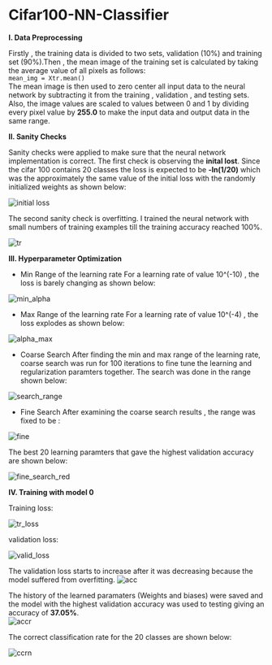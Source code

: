 # Cifar100-NN-Classifier

**I. Data Preprocessing**<br />

Firstly , the training data is divided to two sets, validation (10%) and training set (90%).Then , the mean image of the training set is calculated by taking the average value of all pixels as follows: <br />
                                                 `mean_img = Xtr.mean()`<br />
The mean image is then used to zero center all input data to the neural network by subtracting it from the training , validation , and testing sets.
Also, the image values are scaled to values between 0 and 1 by dividing every pixel value by **255.0** to make the input data and output data in the same range. 


**II. Sanity Checks**<br />

Sanity checks were applied to make sure that the neural network implementation is correct. The first check is observing the **inital lost**. Since the cifar 100 contains 20 classes
the loss is expected to be **-ln(1/20)** which was the approximately the same value of the initial loss with the randomly initialized weights as shown below: 

![initial loss](https://user-images.githubusercontent.com/25064257/47723134-8ddd6980-dc5c-11e8-967f-1b6eb968f332.png)

The second sanity check is overfitting. I trained the neural network with small numbers of training examples till the training accuracy reached 100%.

![tr](https://user-images.githubusercontent.com/25064257/47723340-fdebef80-dc5c-11e8-8042-e01599197bf0.png)

**III. Hyperparameter Optimization**<br />

 - Min Range of the learning rate
 For a learning rate of value 10^(-10) , the loss is barely changing as shown below: 
 
![min_alpha](https://user-images.githubusercontent.com/25064257/47790998-4c62c200-dd21-11e8-98b3-380d4a9253a5.PNG)

 - Max Range of the learning rate
 For a learning rate of value 10^(-4) , the loss explodes as shown below: 
 
![alpha_max](https://user-images.githubusercontent.com/25064257/47791003-4d93ef00-dd21-11e8-8ed3-d27ea4954a80.PNG)

- Coarse Search
After finding the min and max range of the learning rate, coarse search was run for 100 iterations to fine tune the learning and regularization paramters together. The search was done in the range shown below: 

![search_range](https://user-images.githubusercontent.com/25064257/47791005-4f5db280-dd21-11e8-91ce-ff3c35a824fb.PNG)

- Fine Search
After examining the coarse search results , the range was fixed to be : 

![fine](https://user-images.githubusercontent.com/25064257/47723918-36d89400-dc5e-11e8-9fad-d1cccb4fc859.png)

The best 20 learning paramters that gave the highest validation accuracy are shown below: 

![fine_search_red](https://user-images.githubusercontent.com/25064257/47796365-dbc1a280-dd2c-11e8-9925-643a219ed692.PNG)

**IV. Training with model 0**<br />

Training loss:<br />

![tr_loss](https://user-images.githubusercontent.com/25064257/47725701-ac922f00-dc61-11e8-97fc-f95b5b76b1a7.png)

validation loss:<br />

![valid_loss](https://user-images.githubusercontent.com/25064257/47725729-bd42a500-dc61-11e8-9d35-05baa7e15a9a.png)

The validation loss starts to increase after it was decreasing because the model suffered from overfitting.
![acc](https://user-images.githubusercontent.com/25064257/47728310-bec29c00-dc66-11e8-87cc-3b2ac9b2abb1.png)

The history of the learned paramaters (Weights and biases) were saved and the model with the highest validation accuracy was used to testing giving an accuracy of **37.05%**.<br />
![accr](https://user-images.githubusercontent.com/25064257/47728047-3d6b0980-dc66-11e8-83ea-75628db56531.PNG)

The correct classification rate for the 20 classes are shown below: 

![ccrn](https://user-images.githubusercontent.com/25064257/47728131-6ab7b780-dc66-11e8-92c5-2f873db6e477.PNG)

